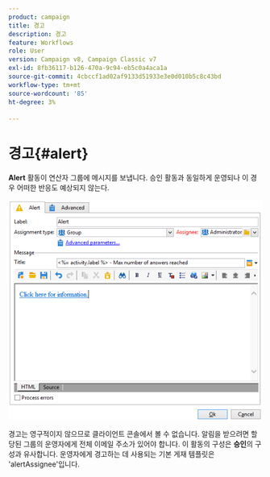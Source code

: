 ```yaml
---
product: campaign
title: 경고
description: 경고
feature: Workflows
role: User
version: Campaign v8, Campaign Classic v7
exl-id: 8fb36117-b126-470a-9c94-eb5c0a4aca1a
source-git-commit: 4cbccf1ad02af9133d51933e3e0d010b5c8c43bd
workflow-type: tm+mt
source-wordcount: '85'
ht-degree: 3%

---
```


# 경고{#alert}



**Alert** 활동이 연산자 그룹에 메시지를 보냅니다. 승인 활동과 동일하게 운영되나 이 경우 어떠한 반응도 예상되지 않는다.

![](assets/edit_alerte.png)

경고는 영구적이지 않으므로 클라이언트 콘솔에서 볼 수 없습니다. 알림을 받으려면 할당된 그룹의 운영자에게 전체 이메일 주소가 있어야 합니다. 이 활동의 구성은 **승인**&#x200B;의 구성과 유사합니다. 운영자에게 경고하는 데 사용되는 기본 게재 템플릿은 &#39;alertAssignee&#39;입니다.
